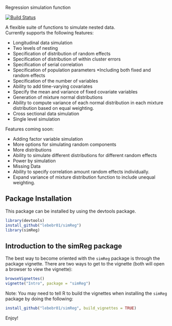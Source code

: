 Regression simulation function

[![Build Status](https://travis-ci.org/lebebr01/simReg.svg?branch=master)](https://travis-ci.org/lebebr01/simReg)

A flexible suite of functions to simulate nested data.  
Currently supports the following features:
* Longitudinal data simulation
* Two levels of nesting
* Specification of distribution of random effects
* Specification of distribution of within cluster errors
* Specification of serial correlation
* Specification of population parameters
 *Including both fixed and random effects
* Specification of the number of variables
 * Ability to add time-varying covariates
 * Specify the mean and variance of fixed covariate variables
* Generation of mixture normal distributions
 * Ability to compute variance of each normal distribution in each mixture distribution
   based on equal weighting.
* Cross sectional data simulation
* Single level simulation

Features coming soon:
* Adding factor variable simulation
* More options for simulating random components
 * More distributions
 * Ability to simulate different distributions for different random effects
* Power by simulation
* Missing Data
* Ability to specify correlation amount random effects individually.
* Expand variance of mixture distribution function to include unequal weighting.

## Package Installation
This package can be installed by using the devtools package.


```r
library(devtools)
install_github("lebebr01/simReg")
library(simReg)
```

## Introduction to the simReg package
The best way to become oriented with the `simReg` package is through the package vignette.  There are two ways to get to the vignette (both will open a browser to view the vignette):


```r
browseVignettes()
vignette("Intro", package = "simReg")
```

Note: You may need to tell R to build the vignettes when installing the `simReg` package by doing the following:

```r
install_github("lebebr01/simReg", build_vignettes = TRUE)
```


Enjoy!
